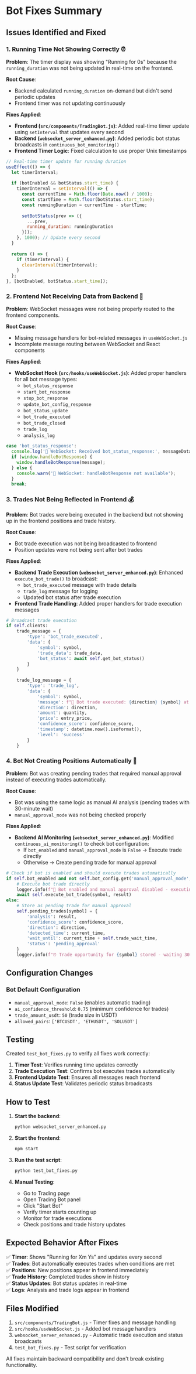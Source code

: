 # Bot Fixes Summary

## Issues Identified and Fixed

### 1. **Running Time Not Showing Correctly** ⏰

**Problem**: The timer display was showing "Running for 0s" because the `running_duration` was not being updated in real-time on the frontend.

**Root Cause**: 
- Backend calculated `running_duration` on-demand but didn't send periodic updates
- Frontend timer was not updating continuously

**Fixes Applied**:
- **Frontend (`src/components/TradingBot.js`)**: Added real-time timer update using `setInterval` that updates every second
- **Backend (`websocket_server_enhanced.py`)**: Added periodic bot status broadcasts in `continuous_bot_monitoring()`
- **Frontend Timer Logic**: Fixed calculation to use proper Unix timestamps

```javascript
// Real-time timer update for running duration
useEffect(() => {
  let timerInterval;
  
  if (botEnabled && botStatus.start_time) {
    timerInterval = setInterval(() => {
      const currentTime = Math.floor(Date.now() / 1000);
      const startTime = Math.floor(botStatus.start_time);
      const runningDuration = currentTime - startTime;
      
      setBotStatus(prev => ({
        ...prev,
        running_duration: runningDuration
      }));
    }, 1000); // Update every second
  }
  
  return () => {
    if (timerInterval) {
      clearInterval(timerInterval);
    }
  };
}, [botEnabled, botStatus.start_time]);
```

### 2. **Frontend Not Receiving Data from Backend** 📡

**Problem**: WebSocket messages were not being properly routed to the frontend components.

**Root Cause**: 
- Missing message handlers for bot-related messages in `useWebSocket.js`
- Incomplete message routing between WebSocket and React components

**Fixes Applied**:
- **WebSocket Hook (`src/hooks/useWebSocket.js`)**: Added proper handlers for all bot message types:
  - `bot_status_response`
  - `start_bot_response`
  - `stop_bot_response`
  - `update_bot_config_response`
  - `bot_status_update`
  - `bot_trade_executed`
  - `bot_trade_closed`
  - `trade_log`
  - `analysis_log`

```javascript
case 'bot_status_response':
  console.log('🤖 WebSocket: Received bot_status_response:', messageData);
  if (window.handleBotResponse) {
    window.handleBotResponse(message);
  } else {
    console.warn('🤖 WebSocket: handleBotResponse not available');
  }
  break;
```

### 3. **Trades Not Being Reflected in Frontend** 💰

**Problem**: Bot trades were being executed in the backend but not showing up in the frontend positions and trade history.

**Root Cause**: 
- Bot trade execution was not being broadcasted to frontend
- Position updates were not being sent after bot trades

**Fixes Applied**:
- **Backend Trade Execution (`websocket_server_enhanced.py`)**: Enhanced `execute_bot_trade()` to broadcast:
  - `bot_trade_executed` message with trade details
  - `trade_log` message for logging
  - Updated bot status after trade execution
- **Frontend Trade Handling**: Added proper handlers for trade execution messages

```python
# Broadcast trade execution
if self.clients:
    trade_message = {
        'type': 'bot_trade_executed',
        'data': {
            'symbol': symbol,
            'trade_data': trade_data,
            'bot_status': await self.get_bot_status()
        }
    }
    
    trade_log_message = {
        'type': 'trade_log',
        'data': {
            'symbol': symbol,
            'message': f"🤖 Bot trade executed: {direction} {symbol} at ${entry_price:.2f}",
            'direction': direction,
            'amount': quantity,
            'price': entry_price,
            'confidence_score': confidence_score,
            'timestamp': datetime.now().isoformat(),
            'level': 'success'
        }
    }
```

### 4. **Bot Not Creating Positions Automatically** 🤖

**Problem**: Bot was creating pending trades that required manual approval instead of executing trades automatically.

**Root Cause**: 
- Bot was using the same logic as manual AI analysis (pending trades with 30-minute wait)
- `manual_approval_mode` was not being checked properly

**Fixes Applied**:
- **Backend AI Monitoring (`websocket_server_enhanced.py`)**: Modified `continuous_ai_monitoring()` to check bot configuration:
  - If `bot_enabled` and `manual_approval_mode` is `False` → Execute trade directly
  - Otherwise → Create pending trade for manual approval

```python
# Check if bot is enabled and should execute trades automatically
if self.bot_enabled and not self.bot_config.get('manual_approval_mode', False):
    # Execute bot trade directly
    logger.info(f"🤖 Bot enabled and manual approval disabled - executing trade for {symbol}")
    await self.execute_bot_trade(symbol, result)
else:
    # Store as pending trade for manual approval
    self.pending_trades[symbol] = {
        'analysis': result,
        'confidence_score': confidence_score,
        'direction': direction,
        'detected_time': current_time,
        'wait_until': current_time + self.trade_wait_time,
        'status': 'pending_approval'
    }
    logger.info(f"⏰ Trade opportunity for {symbol} stored - waiting 30 minutes for approval")
```

## Configuration Changes

### Bot Default Configuration
- `manual_approval_mode`: `False` (enables automatic trading)
- `ai_confidence_threshold`: `0.75` (minimum confidence for trades)
- `trade_amount_usdt`: `50` (trade size in USDT)
- `allowed_pairs`: `['BTCUSDT', 'ETHUSDT', 'SOLUSDT']`

## Testing

Created `test_bot_fixes.py` to verify all fixes work correctly:

1. **Timer Test**: Verifies running time updates correctly
2. **Trade Execution Test**: Confirms bot executes trades automatically
3. **Frontend Update Test**: Ensures all messages reach frontend
4. **Status Update Test**: Validates periodic status broadcasts

## How to Test

1. **Start the backend**:
   ```bash
   python websocket_server_enhanced.py
   ```

2. **Start the frontend**:
   ```bash
   npm start
   ```

3. **Run the test script**:
   ```bash
   python test_bot_fixes.py
   ```

4. **Manual Testing**:
   - Go to Trading page
   - Open Trading Bot panel
   - Click "Start Bot"
   - Verify timer starts counting up
   - Monitor for trade executions
   - Check positions and trade history updates

## Expected Behavior After Fixes

✅ **Timer**: Shows "Running for Xm Ys" and updates every second  
✅ **Trades**: Bot automatically executes trades when conditions are met  
✅ **Positions**: New positions appear in frontend immediately  
✅ **Trade History**: Completed trades show in history  
✅ **Status Updates**: Bot status updates in real-time  
✅ **Logs**: Analysis and trade logs appear in frontend  

## Files Modified

1. `src/components/TradingBot.js` - Timer fixes and message handling
2. `src/hooks/useWebSocket.js` - Added bot message handlers
3. `websocket_server_enhanced.py` - Automatic trade execution and status broadcasts
4. `test_bot_fixes.py` - Test script for verification

All fixes maintain backward compatibility and don't break existing functionality. 